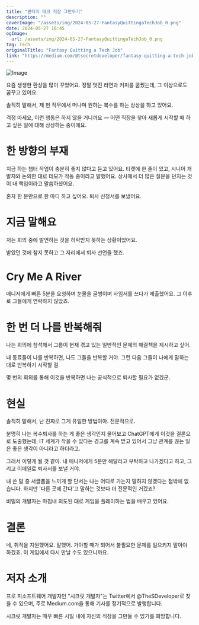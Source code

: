 ```yaml
---
title: "판타지 테크 직장 그만두기"
description: ""
coverImage: "/assets/img/2024-05-27-FantasyQuittingaTechJob_0.png"
date: 2024-05-27 16:45
ogImage:
  url: /assets/img/2024-05-27-FantasyQuittingaTechJob_0.png
tag: Tech
originalTitle: "Fantasy Quitting a Tech Job"
link: "https://medium.com/@tsecretdeveloper/fantasy-quitting-a-tech-job-4e2d8368a057"
---
```


![Image](/assets/img/2024-05-27-FantasyQuittingaTechJob_0.png)

요즘 생생한 환상을 많이 꾸었어요. 정말 멋진 라면과 커피를 꿈꿨는데, 그 이상으로도 꿈꾸고 있어요.

솔직히 말해서, 제 현 직무에서 떠나며 원하는 복수를 하는 상상을 하고 있어요.

걱정 마세요, 이런 행동은 하지 않을 거니까요 — 어떤 직장을 찾아 새롭게 시작할 때 하고 싶은 일에 대해 상상하는 중이에요.

<div class="content-ad"></div>

# 한 방향의 부재

지금 하는 챕터 작업이 충분히 좋지 않다고 듣고 있어요. 티켓에 한 줄이 있고, 시니어 개발자와 논의한 대로 데모가 작동 중이라고 말했어요. 상사께서 더 많은 질문을 던지는 것이 내 책임이라고 말씀하셨어요.

혼자 한 분만으로 한 마디 하고 싶어요. 퇴사 신청서를 보냈어요.

# 지금 말해요

<div class="content-ad"></div>

저는 회의 중에 발언하는 것을 허락받지 못하는 상황이었어요.

받았던 것에 참지 못하고 그 자리에서 퇴사 선언을 했죠.

# Cry Me A River

매니저에게 빠른 5분을 요청하며 눈물을 글썽이며 사임서를 쓰다가 제출했어요. 그 이후로 그들에게 연락하지 않았죠.

<div class="content-ad"></div>

# 한 번 더 나를 반복해줘

나는 회의에 참석해서 그룹이 현재 겪고 있는 일반적인 문제의 해결책을 제시하고 싶어.

내 동료들이 나를 반복하면, 나도 그들을 반복할 거야. 그런 다음 그들이 나에게 말하는 대로 반복하기 시작할 걸.

몇 번의 회의를 통해 이것을 반복하면 나는 공식적으로 퇴사할 필요가 없겠군.

<div class="content-ad"></div>

# 현실

솔직히 말해서, 난 진짜로 그게 유일한 방법이야. 전문적으로.

분명히 나는 복수퇴사를 하는 게 좋은 생각인지 물어보고 ChatGPT에게 이것을 결론으로 도출했는데, IT 세계가 작을 수 있다는 경고를 계속 받고 있어서 그냥 관계를 끊는 일은 좋은 생각이 아니라고 하더라고.

그래서 이렇게 될 것 같아. 내 매니저에게 5분만 해달라고 부탁하고 나가겠다고 하고, 그리고 이메일로 퇴사서를 보낼 거야.

<div class="content-ad"></div>

내 쓴 말 중 서글픔을 느끼게 할 단서는 나는 어디로 가는지 말하지 않겠다는 점밖에 없습니다. 하지만 '다른 곳에 간다'고 말하는 것보다 더 전문적인 거겠죠?

비밀의 개발자는 마침내 의도된 대로 게임을 플레이하는 법을 배우고 있어요.

# 결론

네, 취직을 지원했어요. 말했어. 가야할 때가 되어서 불필요한 문제를 일으키지 말아야 하겠죠. 이 게임에서 다시 만날 수도 있으니까요.

<div class="content-ad"></div>

# 저자 소개

프로 피소프트웨어 개발자인 "시크릿 개발자"는 Twitter에서 @TheSDeveloper로 찾을 수 있으며, 주로 Medium.com을 통해 기사를 정기적으로 발행합니다.

시크릿 개발자는 매우 빠른 시일 내에 자신의 직장을 그만둘 수 있기를 희망합니다.
